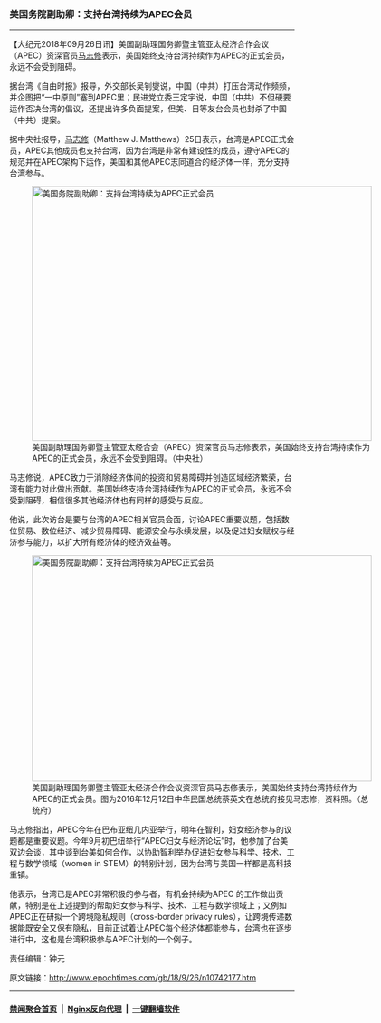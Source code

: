 ### 美国务院副助卿：支持台湾持续为APEC会员
------------------------

<p>【大纪元2018年09月26日讯】美国副助理国务卿暨主管亚太经济合作会议（APEC）资深官员<a href="http://www.epochtimes.com/gb/tag/%E9%A9%AC%E5%BF%97%E4%BF%AE.html">马志修</a>表示，美国始终支持台湾持续作为APEC的正式会员，永远不会受到阻碍。</p>
<p>据台湾<span class="st">《自由时报》</span>报导，外交部长吴钊燮说，中国（中共）打压台湾动作频频，并企图把“一中原则”塞到APEC里；民进党立委王定宇说，中国（中共）不但硬要运作否决台湾的倡议，还提出许多负面提案，但美、日等友台会员也封杀了中国（中共）提案。</p>
<p>据中央社报导，<a href="http://www.epochtimes.com/gb/tag/%E9%A9%AC%E5%BF%97%E4%BF%AE.html">马志修</a>（Matthew J. Matthews）25日表示，台湾是APEC正式会员，APEC其他成员也支持台湾，因为台湾是非常有建设性的成员，遵守APEC的规范并在APEC架构下运作，美国和其他APEC志同道合的经济体一样，充分支持台湾参与。</p>
<figure id="attachment_10742886" style="width: 600px" class="wp-caption aligncenter"><a href="http://i.epochtimes.com/assets/uploads/2018/09/1809260436322378.jpg"><img class="size-large wp-image-10742886" title="美国务院副助卿：支持台湾持续为APEC正式会员" src="http://i.epochtimes.com/assets/uploads/2018/09/1809260436322378-600x450.jpg" alt="美国务院副助卿：支持台湾持续为APEC正式会员" width="600" height="450" /></a><figcaption class="wp-caption-text">美国副助理国务卿暨主管亚太经合会（APEC）资深官员马志修表示，美国始终支持台湾持续作为APEC的正式会员，永远不会受到阻碍。（中央社）</figcaption></figure>
<p>马志修说，APEC致力于消除经济体间的投资和贸易障碍并创造区域经济繁荣，台湾有能力对此做出贡献。美国始终支持台湾持续作为APEC的正式会员，永远不会受到阻碍，相信很多其他经济体也有同样的感受与反应。</p>
<p>他说，此次访台是要与台湾的APEC相关官员会面，讨论APEC重要议题，包括数位贸易、数位经济、减少贸易障碍、能源安全与永续发展，以及促进妇女赋权与经济参与能力，以扩大所有经济体的经济效益等。</p>
<figure id="attachment_10742236" style="width: 600px" class="wp-caption aligncenter"><a href="http://i.epochtimes.com/assets/uploads/2018/09/1809252317432378.jpg"><img class="size-large wp-image-10742236" title="美国务院副助卿：支持台湾持续为APEC正式会员" src="http://i.epochtimes.com/assets/uploads/2018/09/1809252317432378-600x400.jpg" alt="美国务院副助卿：支持台湾持续为APEC正式会员" width="600" height="400" /></a><figcaption class="wp-caption-text">美国副助理国务卿暨主管亚太经济合作会议资深官员马志修表示，美国始终支持台湾持续作为APEC的正式会员。图为2016年12月12日中华民国总统蔡英文在总统府接见马志修，资料照。（总统府）</figcaption></figure>
<p>马志修指出，APEC今年在巴布亚纽几内亚举行，明年在智利，妇女经济参与的议题都是重要议题。今年9月初巴纽举行“APEC妇女与经济论坛”时，他参加了台美双边会谈，其中谈到台美如何合作，以协助智利举办促进妇女参与科学、技术、工程与数学领域（women in STEM）的特别计划，因为台湾与美国一样都是高科技重镇。</p>
<p>他表示，台湾已是APEC非常积极的参与者，有机会持续为APEC 的工作做出贡献，特别是在上述提到的帮助妇女参与科学、技术、工程与数学领域上；又例如APEC正在研拟一个跨境隐私规则（cross-border privacy rules），让跨境传递数据能既安全又保有隐私，目前正试着让APEC每个经济体都能参与，台湾也在逐步进行中，这也是台湾积极参与APEC计划的一个例子。</p>
<p>责任编辑：钟元</p>

原文链接：http://www.epochtimes.com/gb/18/9/26/n10742177.htm


------------------------
#### [禁闻聚合首页](https://github.com/gfw-breaker/banned-news/blob/master/README.md) &nbsp;|&nbsp; [Nginx反向代理](https://github.com/gfw-breaker/open-proxy/blob/master/README.md) &nbsp;|&nbsp; [一键翻墙软件](https://github.com/gfw-breaker/nogfw/blob/master/README.md)